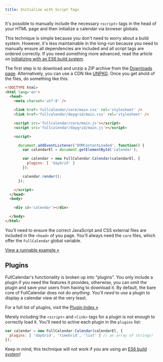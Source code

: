 ```yaml
---
title: Initialize with Script Tags
---
```


It's possible to manually include the necessary `<script>` tags in the head of your HTML page and then initialize a calendar via browser globals.

This technique is simple because you don't need to worry about a build system. However, it's less maintainable in the long-run because you need to manually ensure all dependencies are included and all script tags are ordered correctly. If you need something more advanced, read the article on [Initializing with an ES6 build system](initialize-es6).

The first step is to download and unzip a ZIP archive from the [Downloads page](/docs/getting-started). Alternatively, you can use a CDN like [UNPKG](https://unpkg.com/). Once you get ahold of the files, do something like this:

```html
<!DOCTYPE html>
<html lang='en'>
  <head>
    <meta charset='utf-8' />

    <link href='fullcalendar/core/main.css' rel='stylesheet' />
    <link href='fullcalendar/daygrid/main.css' rel='stylesheet' />

    <script src='fullcalendar/core/main.js'></script>
    <script src='fullcalendar/daygrid/main.js'></script>

    <script>

      document.addEventListener('DOMContentLoaded', function() {
        var calendarEl = document.getElementById('calendar');

        var calendar = new FullCalendar.Calendar(calendarEl, {
          plugins: [ 'dayGrid' ]
        });

        calendar.render();
      });

    </script>
  </head>
  <body>

    <div id='calendar'></div>

  </body>
</html>
```

You'll need to ensure the correct JavaScript and CSS external files are included in the `<head>` of you page. You'll always need the `core` files, which offer the `FullCalendar` global variable.

[View a runnable example &raquo;](initialize-globals-demo)

## Plugins

FullCalendar's functionality is broken up into "plugins". You only include a plugin if you need the features it provides, otherwise, you can omit the plugin and save your users from having to download it. By default, the bare core of FullCalendar does not do *anything*. You'll *need* to use a plugin to display a calendar view at the very least.

For a full list of plugins, visit the [Plugin Index &raquo;](plugin-index)

Merely including the `<script>` and `<link>` tags for a plugin is not enough to correctly load it. You'll need to active each plugin in the `plugins` list:

```js
var calendar = new FullCalendar.Calendar(calendarEl, {
  plugins: [ 'dayGrid', 'timeGrid', 'list' ] // an array of strings!
});
```

Keep in mind, this technique will not work if you are using an [ES6 build system](initialize-es6)!
